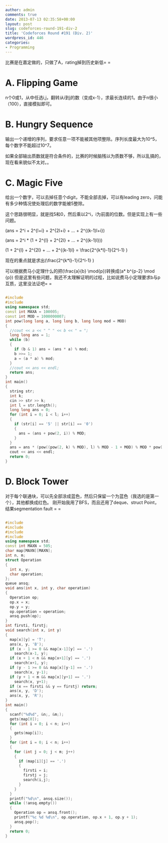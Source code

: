 ```yaml
---
author: admin
comments: true
date: 2013-07-13 02:35:58+00:00
layout: post
slug: codeforces-round-191-div-2
title: 'Codeforces Round #191 (Div. 2)'
wordpress_id: 446
categories:
- Programming
---
```


比赛是在嘉定做的，只做了A，rating掉到历史新低= =


# A. Flipping Game


n个0或1，从中任选i,j，翻转从i到j的数（变成x-1），求最长连续的1。由于n很小（100），直接模拟即可。


# B. Hungry Sequence


输出一个递增的序列，要求任意一项不能被其他项整除。序列长度最大为10^5，每个数字不能超过10^7。

如果全部输出质数就是符合条件的，比赛的时候脑残以为质数不够，所以乱搞的，现在看来貌似不太对。。


# C. Magic Five


给出一个数字，可以去掉任意个digit，不能全部去掉，可以有leading zero，问能有多少种情况使处理后的数字能被5整除。

这个思路很明显，就是找5和0，然后乘以2^i，i为前面的位数。但是实现上有一些问题。

\(ans = 2^i + 2^{l+i} + 2^{2l+i} + ... + 2^{(k-1)l+i}\)

\(ans = 2^i * (1 + 2^{l} + 2^{2l} + ... + 2^{(k-1)l})\)

\(1 + 2^{l} + 2^{2l} + ... + 2^{(k-1)l} = \frac{2^{k*l}-1}{2^l-1} \)

现在的重点就是求出\(\frac{2^{k*l}-1}{2^l-1} \)

可以根据费马小定理什么的把\(\frac{a}{b} \mod{p}\)转换成\(a* b^{p-2} \mod {p}\)
但是这里有些问题，我还不太理解证明的过程，比如说费马小定理要求b与p互质，这里没法证吧= =


```cpp 

#include 
#include 
using namespace std;
const int MAXA = 100005;
const int MOD = 1000000007;
int pow(long long a, long long b, long long mod = MOD)
{
  //cout << a << " ^ " << b << " = ";
  long long ans = 1;
  while (b)
  {
    if (b & 1) ans = (ans * a) % mod;
    b >>= 1;
    a = (a * a) % mod;
  }
  //cout << ans << endl;
  return ans;
}
int main()
{
  string str;
  int k;
  cin >> str >> k;
  int l = str.length();
  long long ans = 0;
  for (int i = 0; i < l; i++)
  {
    if (str[i] == '5' || str[i] == '0')
    {
      ans = (ans + pow(2, i)) % MOD;
    }
  }
  ans = ans * (pow((pow(2, k) % MOD), l) % MOD - 1 + MOD) % MOD * pow((pow(2, l) - 1), MOD - 2) % MOD;
  cout << ans << endl;
  return 0;
}

```



# D. Block Tower


对于每个联通块，可以先全部涂成蓝色，然后只保留一个为蓝色（我选的是第一个），其他都换成红色。
刚开始我用了BFS，而且还用了deque、struct Point，结果segmentation fault = =

```cpp 

#include 
#include 
#include 
#include 
using namespace std;
const int MAXN = 505;
char map[MAXN][MAXN];
int n, m;
struct Operation
{
  int x, y;
  char operation;
};
queue ansq;
void ans(int x, int y, char operation)
{
  Operation op;
  op.x = x;
  op.y = y;
  op.operation = operation;
  ansq.push(op);
}
int firsti, firstj;
void search(int x, int y)
{
  map[x][y] = 'T';
  ans(x, y, 'B');
  if (x - 1 >= 0 && map[x-1][y] == '.')
    search(x-1, y);
  if (x + 1 < n && map[x+1][y] == '.')
    search(x+1, y);
  if (y - 1 >= 0 && map[x][y-1] == '.')
    search(x, y-1);
  if (y + 1 < m && map[x][y+1] == '.')
    search(x, y+1);
  if (x == firsti && y == firstj) return;
  ans(x, y, 'D');
  ans(x, y, 'R');
}
int main()
{
  scanf("%d%d", &n;, &m;);
  gets(map[0]);
  for (int i = 0; i < n; i++)
  {
    gets(map[i]);
  }
  for (int i = 0; i < n; i++)
  {
    for (int j = 0; j < m; j++)
    {
      if (map[i][j] == '.')
      {
        firsti = i;
        firstj = j;
        search(i,j);
      }
    }
  }
  printf("%d\n", ansq.size());
  while (!ansq.empty())
  {
    Operation op = ansq.front();
    printf("%c %d %d\n", op.operation, op.x + 1, op.y + 1);
    ansq.pop();
  }
  return 0;
}

```

